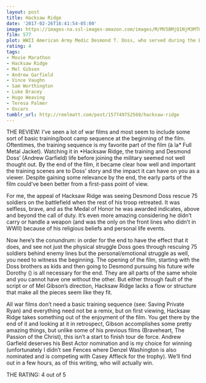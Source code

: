 ```yaml
---
layout: post
title: Hacksaw Ridge
date: '2017-02-26T16:41:54-05:00'
image: https://images-na.ssl-images-amazon.com/images/M/MV5BMjQ1NjM3MTUxNV5BMl5BanBnXkFtZTgwMDc5MTY5OTE@._V1_SY1000_CR0,0,647,1000_AL_.jpg
film: 577
plot: WWII American Army Medic Desmond T. Doss, who served during the Battle of Okinawa, refuses to kill people, and becomes the first man in American history to receive the Medal of Honor without firing a shot.
rating: 4
tags:
- Movie Marathon
- Hacksaw Ridge
- Mel Gibson
- Andrew Garfield
- Vince Vaughn
- Sam Worthington
- Luke Bracey
- Hugo Weaving
- Teresa Palmer
- Oscars
tumblr_url: http://reelmatt.com/post/157749752568/hacksaw-ridge
---
```


THE REVIEW: I’ve seen a lot of war films and most seem to include some sort of basic training/boot camp sequence at the beginning of the film. Oftentimes, the training sequence is my favorite part of the film (à la* Full Metal Jacket). Watching it in *Hacksaw Ridge, the training and Desmond Doss’ (Andrew Garfield) life before joining the military seemed not well thought out. By the end of the film, it became clear how well and important the training scenes are to Doss’ story and the impact it can have on you as a viewer. Despite gaining some relevance by the end, the early parts of the film could’ve been better from a first-pass point of view.

For me, the appeal of Hacksaw Ridge was seeing Desmond Doss rescue 75 soldiers on the battlefield when the rest of his troop retreated. It was selfless, brave, and as the Medal of Honor he was awarded indicates, above and beyond the call of duty. It’s even more amazing considering he didn’t carry or handle a weapon (and was the only on the front lines who didn’t in WWII) because of his religious beliefs and personal life events.

Now here’s the conundrum: in order for the end to have the effect that it does, and see not just the physical struggle Doss goes through rescuing 75 soldiers behind enemy lines but the personal/emotional struggle as well, you need to witness the beginning. The opening of the film, starting with the Doss brothers as kids and then going to Desmond pursuing his future wife Dorothy () is all necessary for the end. They are all parts of the same whole and you cannot have one without the other. But either through fault of the script or of Mel Gibson’s direction, Hacksaw Ridge lacks a flow or structure that make all the pieces seem like they fit.

All war films don’t need a basic training sequence (see: Saving Private Ryan) and everything need not be a remix, but on first viewing, Hacksaw Ridge takes something out of the enjoyment of the film. You get there by the end of it and looking at it in retrospect, Gibson accomplishes some pretty amazing things, but unlike some of his previous films (Braveheart, The Passion of the Christ), this isn’t a start to finish tour de force. Andrew Garfield deserves his Best Actor nomination and is my choice for winning (unfortunately I didn’t see Fences where Denzel Washington is also nominated and is competing with Casey Affleck for the trophy). We’ll find out in a few hours, as of this writing, who will actually win.

THE RATING: 4 out of 5
